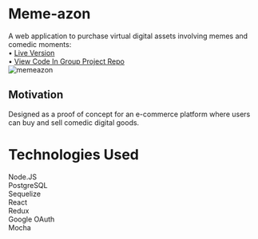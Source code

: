 # Meme-azon

A web application to purchase virtual digital assets involving memes and comedic moments: <br/>
•  [Live Version](http://meme-azon.herokuapp.com/) <br/>
•  [View Code In Group Project Repo](https://github.com/Cloud-s-Canaries/GraceShopper) <br/>
![memeazon](https://user-images.githubusercontent.com/64286678/138567817-a0d26b18-a569-4ae2-903d-28373fbe6a47.png)

## Motivation
Designed as a proof of concept for an e-commerce platform where users can buy and sell comedic digital goods.


# Technologies Used
Node.JS <br/>
PostgreSQL <br/>
Sequelize <br/>
React <br/>
Redux <br/>
Google OAuth <br/>
Mocha<br/>
